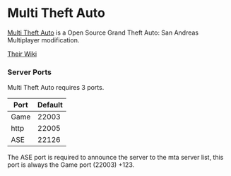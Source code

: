# Multi Theft Auto
[Multi Theft Auto](https://mtasa.com/) is a Open Source Grand Theft Auto: San Andreas Multiplayer modification.

[Their Wiki](https://wiki.multitheftauto.com/wiki/Main_Page)

### Server Ports

Multi Theft Auto requires 3 ports.

| Port | Default |
-------|----------
| Game | 22003   |
| http | 22005   |
| ASE  | 22126   |

The ASE port is required to announce the server to the mta server list, this port is always the Game port (22003) +123.
